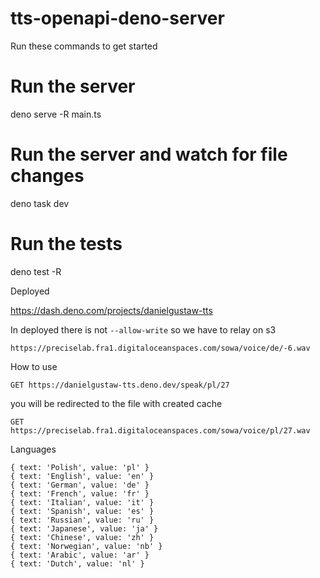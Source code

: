 # tts-openapi-deno-server

Run these commands to get started

# Run the server

deno serve -R main.ts

# Run the server and watch for file changes

deno task dev

# Run the tests

deno test -R

Deployed

https://dash.deno.com/projects/danielgustaw-tts

In deployed there is not `--allow-write` so we have to relay on s3

```
https://preciselab.fra1.digitaloceanspaces.com/sowa/voice/de/-6.wav
```

How to use

```http request
GET https://danielgustaw-tts.deno.dev/speak/pl/27
```

you will be redirected to the file with created cache

```http request
GET https://preciselab.fra1.digitaloceanspaces.com/sowa/voice/pl/27.wav
```

Languages

```ndjson
{ text: 'Polish', value: 'pl' }
{ text: 'English', value: 'en' }
{ text: 'German', value: 'de' }
{ text: 'French', value: 'fr' }
{ text: 'Italian', value: 'it' }
{ text: 'Spanish', value: 'es' }
{ text: 'Russian', value: 'ru' }
{ text: 'Japanese', value: 'ja' }
{ text: 'Chinese', value: 'zh' }
{ text: 'Norwegian', value: 'nb' }
{ text: 'Arabic', value: 'ar' }
{ text: 'Dutch', value: 'nl' }
```
